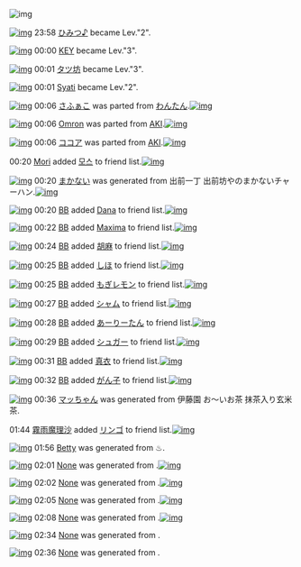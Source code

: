 ![img](http://gdrive-cdn.herokuapp.com/537b65a5bc09f0000721dda7/512px-barcode.png)

[![img](http://www.deviantsart.com/377ck9l.jpeg)](http://www.barcodekanojo.com/user/273516/%E3%81%B2%E3%81%BF%E3%81%A4%E2%99%AA) 23:58 [ひみつ♪](http://www.barcodekanojo.com/user/273516/%E3%81%B2%E3%81%BF%E3%81%A4%E2%99%AA) became Lev."2".

[![img](http://www.deviantsart.com/1qj9c8n.jpeg)](http://www.barcodekanojo.com/user/244357/KEY) 00:00 [KEY](http://www.barcodekanojo.com/user/244357/KEY) became Lev."3".

[![img](http://www.deviantsart.com/1u1qqv2.jpeg)](http://www.barcodekanojo.com/user/273453/%E3%82%BF%E3%83%84%E5%9D%8A) 00:01 [タツ坊](http://www.barcodekanojo.com/user/273453/%E3%82%BF%E3%83%84%E5%9D%8A) became Lev."3".

[![img](http://www.deviantsart.com/16h3sng.jpeg)](http://www.barcodekanojo.com/user/4893/Syati) 00:01 [Syati](http://www.barcodekanojo.com/user/4893/Syati) became Lev."2".

[![img](http://www.deviantsart.com/1ab1fv3.png)](http://www.barcodekanojo.com/kanojo/3191681/%E3%81%95%E3%81%B5%E3%81%81%E3%81%93) 00:06 [さふぁこ](http://www.barcodekanojo.com/kanojo/3191681/%E3%81%95%E3%81%B5%E3%81%81%E3%81%93) was parted from [わんたん](http://www.barcodekanojo.com/kanojo/3191681/%E3%81%95%E3%81%B5%E3%81%81%E3%81%93).[![img](http://www.deviantsart.com/r8j348.jpeg)](http://www.barcodekanojo.com/user/274188/%E3%82%8F%E3%82%93%E3%81%9F%E3%82%93) 

[![img](http://www.deviantsart.com/8q5vbl.png)](http://www.barcodekanojo.com/kanojo/236049/Omron) 00:06 [Omron](http://www.barcodekanojo.com/kanojo/236049/Omron) was parted from [AKI](http://www.barcodekanojo.com/kanojo/236049/Omron).[![img](http://www.deviantsart.com/1kc30mi.jpeg)](http://www.barcodekanojo.com/user/29842/AKI) 

[![img](http://www.deviantsart.com/3h3jq67.png)](http://www.barcodekanojo.com/kanojo/2549188/%E3%82%B3%E3%82%B3%E3%82%A2) 00:06 [ココア](http://www.barcodekanojo.com/kanojo/2549188/%E3%82%B3%E3%82%B3%E3%82%A2) was parted from [AKI](http://www.barcodekanojo.com/kanojo/2549188/%E3%82%B3%E3%82%B3%E3%82%A2).[![img](http://www.deviantsart.com/1kc30mi.jpeg)](http://www.barcodekanojo.com/user/29842/AKI) 

00:20 [Mori](http://www.barcodekanojo.com/user/490284/Mori) added [모스](http://www.barcodekanojo.com/kanojo/2737828/%EB%AA%A8%EC%8A%A4) to friend list.[![img](http://www.deviantsart.com/1qlcljf.png)](http://www.barcodekanojo.com/kanojo/2737828/%EB%AA%A8%EC%8A%A4) 

[![img](http://www.deviantsart.com/2rrv8fl.png)](http://www.barcodekanojo.com/kanojo/3192596/%E3%81%BE%E3%81%8B%E3%81%AA%E3%81%84) 00:20 [まかない](http://www.barcodekanojo.com/kanojo/3192596/%E3%81%BE%E3%81%8B%E3%81%AA%E3%81%84) was generated from 出前一丁 出前坊やのまかないチャーハン.[![img](http://www.deviantsart.com/3puls26.jpeg)](http://www.barcodekanojo.com/product_images/barcode/6018003/1423668014/%E5%87%BA%E5%89%8D%E4%B8%80%E4%B8%81%20%E5%87%BA%E5%89%8D%E5%9D%8A%E3%82%84%E3%81%AE%E3%81%BE%E3%81%8B%E3%81%AA%E3%81%84%E3%83%81%E3%83%A3%E3%83%BC%E3%83%8F%E3%83%B3.jpg) 

[![img](http://www.deviantsart.com/3u7h9bq.jpeg)](http://www.barcodekanojo.com/user/233978/BB) 00:20 [BB](http://www.barcodekanojo.com/user/233978/BB) added [Dana](http://www.barcodekanojo.com/kanojo/968159/Dana) to friend list.[![img](http://www.deviantsart.com/2pemqjp.png)](http://www.barcodekanojo.com/kanojo/968159/Dana) 

[![img](http://www.deviantsart.com/3u7h9bq.jpeg)](http://www.barcodekanojo.com/user/233978/BB) 00:22 [BB](http://www.barcodekanojo.com/user/233978/BB) added [Maxima](http://www.barcodekanojo.com/kanojo/247079/Maxima) to friend list.[![img](http://www.deviantsart.com/16i2asn.png)](http://www.barcodekanojo.com/kanojo/247079/Maxima) 

[![img](http://www.deviantsart.com/3u7h9bq.jpeg)](http://www.barcodekanojo.com/user/233978/BB) 00:24 [BB](http://www.barcodekanojo.com/user/233978/BB) added [胡麻](http://www.barcodekanojo.com/kanojo/28426/%E8%83%A1%E9%BA%BB) to friend list.[![img](http://www.deviantsart.com/1n3agb2.png)](http://www.barcodekanojo.com/kanojo/28426/%E8%83%A1%E9%BA%BB) 

[![img](http://www.deviantsart.com/3u7h9bq.jpeg)](http://www.barcodekanojo.com/user/233978/BB) 00:25 [BB](http://www.barcodekanojo.com/user/233978/BB) added [しほ](http://www.barcodekanojo.com/kanojo/536510/%E3%81%97%E3%81%BB) to friend list.[![img](http://www.deviantsart.com/pg98cc.png)](http://www.barcodekanojo.com/kanojo/536510/%E3%81%97%E3%81%BB) 

[![img](http://www.deviantsart.com/3u7h9bq.jpeg)](http://www.barcodekanojo.com/user/233978/BB) 00:25 [BB](http://www.barcodekanojo.com/user/233978/BB) added [もぎレモン](http://www.barcodekanojo.com/kanojo/246156/%E3%82%82%E3%81%8E%E3%83%AC%E3%83%A2%E3%83%B3) to friend list.[![img](http://www.deviantsart.com/1s9a1k5.png)](http://www.barcodekanojo.com/kanojo/246156/%E3%82%82%E3%81%8E%E3%83%AC%E3%83%A2%E3%83%B3) 

[![img](http://www.deviantsart.com/3u7h9bq.jpeg)](http://www.barcodekanojo.com/user/233978/BB) 00:27 [BB](http://www.barcodekanojo.com/user/233978/BB) added [シャム](http://www.barcodekanojo.com/kanojo/352384/%E3%82%B7%E3%83%A3%E3%83%A0) to friend list.[![img](http://www.deviantsart.com/1maoqqd.png)](http://www.barcodekanojo.com/kanojo/352384/%E3%82%B7%E3%83%A3%E3%83%A0) 

[![img](http://www.deviantsart.com/3u7h9bq.jpeg)](http://www.barcodekanojo.com/user/233978/BB) 00:28 [BB](http://www.barcodekanojo.com/user/233978/BB) added [あーりーたん](http://www.barcodekanojo.com/kanojo/11238/%E3%81%82%E3%83%BC%E3%82%8A%E3%83%BC%E3%81%9F%E3%82%93) to friend list.[![img](http://www.deviantsart.com/23qhj8b.png)](http://www.barcodekanojo.com/kanojo/11238/%E3%81%82%E3%83%BC%E3%82%8A%E3%83%BC%E3%81%9F%E3%82%93) 

[![img](http://www.deviantsart.com/3u7h9bq.jpeg)](http://www.barcodekanojo.com/user/233978/BB) 00:29 [BB](http://www.barcodekanojo.com/user/233978/BB) added [シュガー](http://www.barcodekanojo.com/kanojo/44593/%E3%82%B7%E3%83%A5%E3%82%AC%E3%83%BC) to friend list.[![img](http://www.deviantsart.com/3g8p1um.png)](http://www.barcodekanojo.com/kanojo/44593/%E3%82%B7%E3%83%A5%E3%82%AC%E3%83%BC) 

[![img](http://www.deviantsart.com/3u7h9bq.jpeg)](http://www.barcodekanojo.com/user/233978/BB) 00:31 [BB](http://www.barcodekanojo.com/user/233978/BB) added [真衣](http://www.barcodekanojo.com/kanojo/409679/%E7%9C%9F%E8%A1%A3) to friend list.[![img](http://www.deviantsart.com/26gec17.png)](http://www.barcodekanojo.com/kanojo/409679/%E7%9C%9F%E8%A1%A3) 

[![img](http://www.deviantsart.com/3u7h9bq.jpeg)](http://www.barcodekanojo.com/user/233978/BB) 00:32 [BB](http://www.barcodekanojo.com/user/233978/BB) added [がん子](http://www.barcodekanojo.com/kanojo/359286/%E3%81%8C%E3%82%93%E5%AD%90) to friend list.[![img](http://www.deviantsart.com/3fjb6b8.png)](http://www.barcodekanojo.com/kanojo/359286/%E3%81%8C%E3%82%93%E5%AD%90) 

[![img](http://www.deviantsart.com/tcuvm9.png)](http://www.barcodekanojo.com/kanojo/3192597/%E3%83%9E%E3%83%83%E3%81%A1%E3%82%83%E3%82%93) 00:36 [マッちゃん](http://www.barcodekanojo.com/kanojo/3192597/%E3%83%9E%E3%83%83%E3%81%A1%E3%82%83%E3%82%93) was generated from 伊藤園 お～いお茶 抹茶入り玄米茶.

01:44 [霧雨魔理沙](http://www.barcodekanojo.com/user/414280/%E9%9C%A7%E9%9B%A8%E9%AD%94%E7%90%86%E6%B2%99) added [リンゴ](http://www.barcodekanojo.com/kanojo/2838618/%E3%83%AA%E3%83%B3%E3%82%B4) to friend list.[![img](http://www.deviantsart.com/3itehub.png)](http://www.barcodekanojo.com/kanojo/2838618/%E3%83%AA%E3%83%B3%E3%82%B4) 

[![img](http://www.deviantsart.com/28k791d.png)](http://www.barcodekanojo.com/kanojo/3192598/Betty) 01:56 [Betty](http://www.barcodekanojo.com/kanojo/3192598/Betty) was generated from ♨.

[![img](http://www.deviantsart.com/eg8vq8.png)](http://www.barcodekanojo.com/kanojo/3192599/Minori) 02:01 [None](http://www.barcodekanojo.com/kanojo/3192599/Minori) was generated from .[![img](http://www.deviantsart.com/1035vme.jpeg)](http://www.barcodekanojo.com/product_images/barcode/3613366/1328537882/%CF%86%E3%81%AA%E3%82%8B%E3%83%BB%E3%81%82%E3%81%B7%E3%82%8D%E3%83%BC%E3%81%A12%E3%83%9D%E3%83%BC%E3%82%BF%E3%83%96%E3%83%AB.jpg) 

[![img](http://www.deviantsart.com/q4bot4.png)](http://www.barcodekanojo.com/kanojo/3192600/Yuuko) 02:02 [None](http://www.barcodekanojo.com/kanojo/3192600/Yuuko) was generated from .[![img](http://www.deviantsart.com/1k7htpv.jpeg)](http://www.barcodekanojo.com/product_images/barcode/3605728/1328350427/Jazz%20In%20The%20House%204.jpg) 

[![img](http://www.deviantsart.com/1qotr2f.png)](http://www.barcodekanojo.com/kanojo/3192601/Sayaka) 02:05 [None](http://www.barcodekanojo.com/kanojo/3192601/Sayaka) was generated from .[![img](http://www.deviantsart.com/3isubi9.jpeg)](http://www.barcodekanojo.com/product_images/barcode/3610604/1328961593/Magic%E2%88%9Eworld%E5%88%9D%E5%9B%9E%E9%99%90%E5%AE%9A%E7%89%88.jpg) 

[![img](http://www.deviantsart.com/3pseq07.png)](http://www.barcodekanojo.com/kanojo/3192602/Emiri) 02:08 [None](http://www.barcodekanojo.com/kanojo/3192602/Emiri) was generated from .[![img](http://www.deviantsart.com/3lh43o8.jpeg)](http://www.barcodekanojo.com/product_images/barcode/2667850/1308155946/%E5%A4%A9%E8%A3%85%E6%88%A6%E9%9A%8A%E3%82%B4%E3%82%BB%E3%82%A4%E3%82%B8%E3%83%A3%E3%83%BC%20%E3%81%88%E3%82%93%E3%81%B4%E3%81%A4%E3%82%AD%E3%83%A3%E3%83%83%E3%83%97.jpg) 

[![img](http://www.deviantsart.com/1f6v6ib.png)](http://www.barcodekanojo.com/kanojo/3192603/Rubina) 02:34 [None](http://www.barcodekanojo.com/kanojo/3192603/Rubina) was generated from .

[![img](http://www.deviantsart.com/1n99ts6.png)](http://www.barcodekanojo.com/kanojo/3192604/Akane) 02:36 [None](http://www.barcodekanojo.com/kanojo/3192604/Akane) was generated from .

